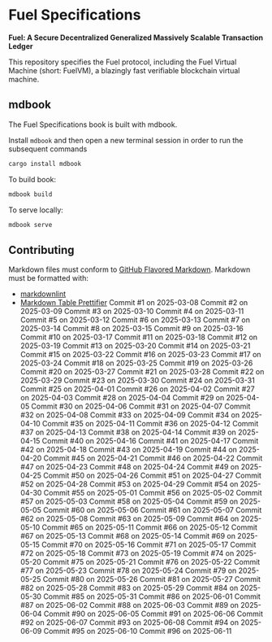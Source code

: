 # Fuel Specifications

<!-- markdownlint-disable-next-line MD036 -->
**Fuel: A Secure Decentralized Generalized Massively Scalable Transaction Ledger**

This repository specifies the Fuel protocol, including the Fuel Virtual Machine (short: FuelVM), a blazingly fast verifiable blockchain virtual machine.

## mdbook

The Fuel Specifications book is built with mdbook.

Install `mdbook` and then open a new terminal session in order to run the subsequent commands

```sh
cargo install mdbook
```

To build book:

```sh
mdbook build
```

To serve locally:

```sh
mdbook serve
```

## Contributing

Markdown files must conform to [GitHub Flavored Markdown](https://github.github.com/gfm/). Markdown must be formatted with:

- [markdownlint](https://github.com/DavidAnson/markdownlint)
- [Markdown Table Prettifier](https://github.com/darkriszty/MarkdownTablePrettify-VSCodeExt)
Commit #1 on 2025-03-08
Commit #2 on 2025-03-09
Commit #3 on 2025-03-10
Commit #4 on 2025-03-11
Commit #5 on 2025-03-12
Commit #6 on 2025-03-13
Commit #7 on 2025-03-14
Commit #8 on 2025-03-15
Commit #9 on 2025-03-16
Commit #10 on 2025-03-17
Commit #11 on 2025-03-18
Commit #12 on 2025-03-19
Commit #13 on 2025-03-20
Commit #14 on 2025-03-21
Commit #15 on 2025-03-22
Commit #16 on 2025-03-23
Commit #17 on 2025-03-24
Commit #18 on 2025-03-25
Commit #19 on 2025-03-26
Commit #20 on 2025-03-27
Commit #21 on 2025-03-28
Commit #22 on 2025-03-29
Commit #23 on 2025-03-30
Commit #24 on 2025-03-31
Commit #25 on 2025-04-01
Commit #26 on 2025-04-02
Commit #27 on 2025-04-03
Commit #28 on 2025-04-04
Commit #29 on 2025-04-05
Commit #30 on 2025-04-06
Commit #31 on 2025-04-07
Commit #32 on 2025-04-08
Commit #33 on 2025-04-09
Commit #34 on 2025-04-10
Commit #35 on 2025-04-11
Commit #36 on 2025-04-12
Commit #37 on 2025-04-13
Commit #38 on 2025-04-14
Commit #39 on 2025-04-15
Commit #40 on 2025-04-16
Commit #41 on 2025-04-17
Commit #42 on 2025-04-18
Commit #43 on 2025-04-19
Commit #44 on 2025-04-20
Commit #45 on 2025-04-21
Commit #46 on 2025-04-22
Commit #47 on 2025-04-23
Commit #48 on 2025-04-24
Commit #49 on 2025-04-25
Commit #50 on 2025-04-26
Commit #51 on 2025-04-27
Commit #52 on 2025-04-28
Commit #53 on 2025-04-29
Commit #54 on 2025-04-30
Commit #55 on 2025-05-01
Commit #56 on 2025-05-02
Commit #57 on 2025-05-03
Commit #58 on 2025-05-04
Commit #59 on 2025-05-05
Commit #60 on 2025-05-06
Commit #61 on 2025-05-07
Commit #62 on 2025-05-08
Commit #63 on 2025-05-09
Commit #64 on 2025-05-10
Commit #65 on 2025-05-11
Commit #66 on 2025-05-12
Commit #67 on 2025-05-13
Commit #68 on 2025-05-14
Commit #69 on 2025-05-15
Commit #70 on 2025-05-16
Commit #71 on 2025-05-17
Commit #72 on 2025-05-18
Commit #73 on 2025-05-19
Commit #74 on 2025-05-20
Commit #75 on 2025-05-21
Commit #76 on 2025-05-22
Commit #77 on 2025-05-23
Commit #78 on 2025-05-24
Commit #79 on 2025-05-25
Commit #80 on 2025-05-26
Commit #81 on 2025-05-27
Commit #82 on 2025-05-28
Commit #83 on 2025-05-29
Commit #84 on 2025-05-30
Commit #85 on 2025-05-31
Commit #86 on 2025-06-01
Commit #87 on 2025-06-02
Commit #88 on 2025-06-03
Commit #89 on 2025-06-04
Commit #90 on 2025-06-05
Commit #91 on 2025-06-06
Commit #92 on 2025-06-07
Commit #93 on 2025-06-08
Commit #94 on 2025-06-09
Commit #95 on 2025-06-10
Commit #96 on 2025-06-11
